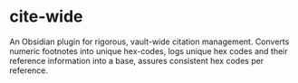 # cite-wide
An Obsidian plugin for rigorous, vault-wide citation management. Converts numeric footnotes into unique hex-codes, logs unique hex codes and their reference information into a base, assures consistent hex codes per reference. 
